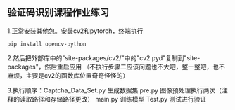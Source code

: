 ## 验证码识别课程作业练习

1.正常安装其他包。安装cv2和pytorch，终端执行<br>
~~~
pip install opencv-python
~~~

2.然后把外部库中的"site-packages/cv2/"中的"cv2.pyd"复制到"site-packages"，然后重启应用
（不执行步骤二应该问题也不大吧，整一整吧，也不麻烦，主要是cv2的函数库位置奇奇怪怪的）

3.执行顺序：Captcha_Data_Set.py  生成数据集
           pre.py               图像预处理执行两次（注释的读取路径和存储路径更改）
           main.py              训练模型
           Test.py              测试进行验证

